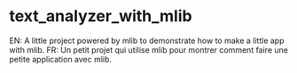# text_analyzer_with_mlib
EN: A little project powered by mlib to demonstrate how to make a little app with mlib. FR: Un petit projet qui utilise mlib pour montrer comment faire une petite application avec mlib.
